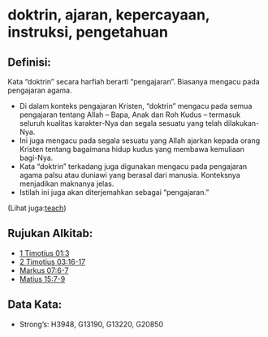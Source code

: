 # doktrin, ajaran, kepercayaan, instruksi, pengetahuan

## Definisi:

Kata “doktrin” secara harfiah berarti “pengajaran”. Biasanya mengacu pada pengajaran agama.

- Di dalam konteks pengajaran Kristen, “doktrin” mengacu pada semua pengajaran tentang Allah – Bapa, Anak dan Roh Kudus – termasuk seluruh kualitas karakter-Nya dan segala sesuatu yang telah dilakukan-Nya.
- Ini juga mengacu pada segala sesuatu yang Allah ajarkan kepada orang Kristen tentang bagaimana hidup kudus yang membawa kemuliaan bagi-Nya.
- Kata “doktrin” terkadang juga digunakan mengacu pada pengajaran agama palsu atau duniawi yang berasal dari manusia. Konteksnya menjadikan maknanya jelas.
- Istilah ini juga akan diterjemahkan sebagai “pengajaran.”

(Lihat juga:[teach](../other/teach.md))

## Rujukan Alkitab:

- [1 Timotius 01:3](rc://en/tn/help/1ti/01/03)
- [2 Timotius 03:16-17](rc://en/tn/help/2ti/03/16)
- [Markus 07:6-7](rc://en/tn/help/mrk/07/06)
- [Matius 15:7-9](rc://en/tn/help/mat/15/07)

## Data Kata:

- Strong’s: H3948, G13190, G13220, G20850
